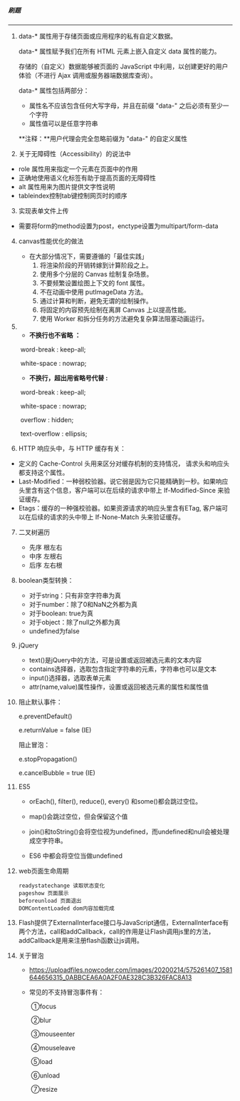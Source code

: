##### 刷题

------

1. data-* 属性用于存储页面或应用程序的私有自定义数据。

   data-* 属性赋予我们在所有 HTML 元素上嵌入自定义 data 属性的能力。

   存储的（自定义）数据能够被页面的 JavaScript 中利用，以创建更好的用户体验（不进行 Ajax 调用或服务器端数据库查询）。

   data-* 属性包括两部分：

   - 属性名不应该包含任何大写字母，并且在前缀 "data-" 之后必须有至少一个字符
   - 属性值可以是任意字符串

   **注释：**用户代理会完全忽略前缀为 "data-" 的自定义属性

2.  关于无障碍性（Accessibility）的说法中 

   - role 属性用来指定一个元素在页面中的作用
   - 正确地使用语义化标签有助于提高页面的无障碍性
   - alt 属性用来为图片提供文字性说明
   -  tableindex控制tab键控制网页时的顺序 

3.  实现表单文件上传 

   -  需要将form的method设置为post，enctype设置为multipart/form-data 

4. canvas性能优化的做法

   - 在大部分情况下，需要遵循的「最佳实践」
     1. 将渲染阶段的开销转嫁到计算阶段之上。
     2. 使用多个分层的 Canvas 绘制复杂场景。
     3. 不要频繁设置绘图上下文的 font 属性。
     4. 不在动画中使用 putImageData 方法。
     5. 通过计算和判断，避免无谓的绘制操作。
     6. 将固定的内容预先绘制在离屏 Canvas 上以提高性能。
     7. 使用 Worker 和拆分任务的方法避免复杂算法阻塞动画运行。

5. - **不换行也不省略 ：** 

   ​      word-break : keep-all;

   ​      white-space : nowrap; 

   - **不换行，超出用省略号代替 :** 

   ​     word-break : keep-all;

   ​     white-space : nowrap;

   ​     overflow : hidden;

   ​     text-overflow : ellipsis;

6.  HTTP 响应头中，与 HTTP 缓存有关：

   -  定义的 Cache-Control 头用来区分对缓存机制的支持情况， 请求头和响应头都支持这个属性。
   -  Last-Modified：一种弱校验器。说它弱是因为它只能精确到一秒。如果响应头里含有这个信息，客户端可以在后续的请求中带上 If-Modified-Since 来验证缓存。
   -  Etags：缓存的一种强校验器。如果资源请求的响应头里含有ETag, 客户端可以在后续的请求的头中带上 If-None-Match 头来验证缓存。 

7. 二叉树遍历

   - 先序  根左右
   - 中序  左根右
   - 后序  左右根

8. boolean类型转换：

   - 对于string：只有非空字符串为真
   - 对于number：除了0和NaN之外都为真
   - 对于boolean: true为真
   - 对于object：除了null之外都为真
   - undefined为false

9. jQuery

   -  text()是jQuery中的方法，可是设置或返回被选元素的文本内容
   - contains选择器，选取包含指定字符串的元素，字符串也可以是文本
   - input()选择器，选取表单元素
   - attr(name,value)属性操作，设置或返回被选元素的属性和属性值 

10. 阻止默认事件：

    e.preventDefault()

    e.returnValue = false (IE)

    阻止冒泡：

    e.stopPropagation()

    e.cancelBubble = true (IE)

11. ES5

    - orEach(), filter(), reduce(), every() 和some()都会跳过空位。

    - map()会跳过空位，但会保留这个值

    - join()和toString()会将空位视为undefined，而undefined和null会被处理成空字符串。

    - ES6 中都会将空位当做undefined

12. web页面生命周期

    ```
    readystatechange 读取状态变化
    pageshow 页面展示
    beforeunload 页面退出
    DOMContentLoaded dom内容加载完成
    ```

13.  Flash提供了ExternalInterface接口与JavaScript通信，ExternalInterface有两个方法，call和addCallback，call的作用是让Flash调用js里的方法，addCallback是用来注册flash函数让js调用。 

14. 关于冒泡

    - https://uploadfiles.nowcoder.com/images/20200214/575261407_1581644656315_0ABBCEA6A0A2F0AE328C3B326FAC8A13

    - 常见的不支持冒泡事件有：

      ​    ①focus

      ​    ②blur

      ​    ③mouseenter

      ​    ④mouseleave

      ​    ⑤load

      ​    ⑥unload

      ​    ⑦resize
